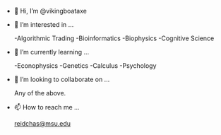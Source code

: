 - 👋 Hi, I’m @vikingboataxe
- 👀 I’m interested in ...

  -Algorithmic Trading
  -Bioinformatics
  -Biophysics
  -Cognitive Science
  
- 🌱 I’m currently learning ...

  -Econophysics 
  -Genetics
  -Calculus
  -Psychology
  
- 💞️ I’m looking to collaborate on ...

  Any of the above.

- 📫 How to reach me ...

  reidchas@msu.edu

<!---
vikingboataxe/vikingboataxe is a ✨ special ✨ repository because its `README.md` (this file) appears on your GitHub profile.
You can click the Preview link to take a look at your changes.
--->
